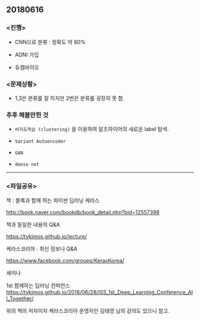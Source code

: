 ## 20180616

### <진행>

- CNN으로 분류 : 정확도 약 80%

- ADNI 가입

- 듀캠바이오 

### <문제상황>

- 1,3은 분류를 잘 하지만 2번은 분류를 굉장히 못 함.
 

### 추후 해볼만한 것

- `비지도학습 (clustering)` 을 이용하여 알츠하이머의 새로운 label 탐색.

- `Variant Autoencoder`

- `GAN`

- `dense net`

---

### <파일공유>

책 : 블록과 함께 하는 파이썬 딥러닝 케라스

http://book.naver.com/bookdb/book_detail.nhn?bid=12557398

책과 동일한 내용의 Q&A 

https://tykimos.github.io/lecture/

케라스코리아  : 최신 정보나 Q&A

https://www.facebook.com/groups/KerasKorea/

세미나

1st 함께하는 딥러닝 컨퍼런스
https://tykimos.github.io/2018/06/28/ISS_1st_Deep_Learning_Conference_All_Together/

위의 책의 저자이자 케라스코리아 운영자인 김태영 님의 강의도 있으니 참고.
